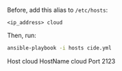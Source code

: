 Before, add this alias to `/etc/hosts`:
```
<ip_address> cloud
```

Then, run:
```bash
ansible-playbook -i hosts cide.yml
```


Host cloud
  HostName cloud
  Port 2123
